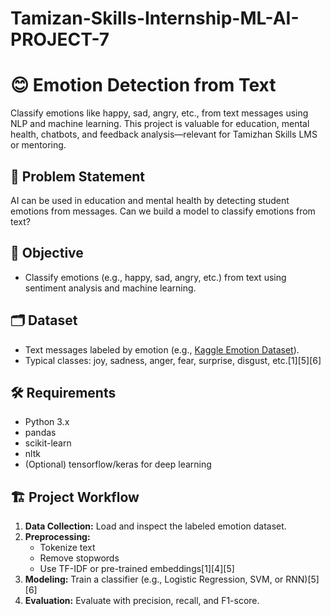# Tamizan-Skills-Internship-ML-AI-PROJECT-7
# 😊 Emotion Detection from Text

Classify emotions like happy, sad, angry, etc., from text messages using NLP and machine learning. This project is valuable for education, mental health, chatbots, and feedback analysis—relevant for Tamizhan Skills LMS or mentoring.
## 🚩 Problem Statement
AI can be used in education and mental health by detecting student emotions from messages. Can we build a model to classify emotions from text?
## 🎯 Objective
- Classify emotions (e.g., happy, sad, angry, etc.) from text using sentiment analysis and machine learning.
## 🗂️ Dataset
- Text messages labeled by emotion (e.g., [Kaggle Emotion Dataset](https://www.kaggle.com/datasets/praveengovi/emotions-dataset-for-nlp)).
- Typical classes: joy, sadness, anger, fear, surprise, disgust, etc.[1][5][6]
## 🛠️ Requirements
- Python 3.x
- pandas
- scikit-learn
- nltk
- (Optional) tensorflow/keras for deep learning
 ## 🏗️ Project Workflow
1. **Data Collection:** Load and inspect the labeled emotion dataset.
2. **Preprocessing:** 
    - Tokenize text
    - Remove stopwords
    - Use TF-IDF or pre-trained embeddings[1][4][5]
3. **Modeling:** Train a classifier (e.g., Logistic Regression, SVM, or RNN)[5][6]
4. **Evaluation:** Evaluate with precision, recall, and F1-score.

